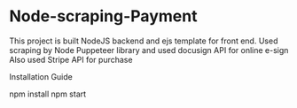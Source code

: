 # Node-scraping-Payment

This project is built NodeJS backend and ejs template for front end.
Used scraping by Node Puppeteer library and used docusign API for online e-sign
Also used Stripe API for purchase

Installation Guide

npm install
npm start